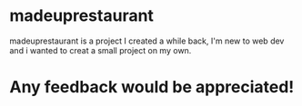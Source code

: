 # madeuprestaurant

madeuprestaurant is a project I created a while back, I'm new to web dev and i wanted to creat a small project on my own.

<h1>Any feedback would be appreciated!</h1>
